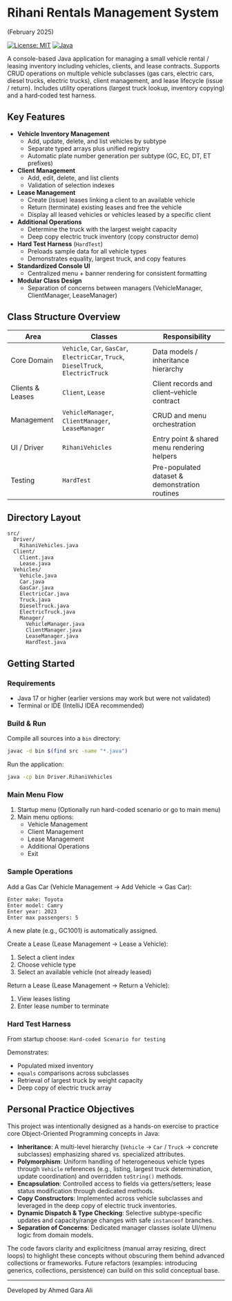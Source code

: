 # Rihani Rentals Management System

(February 2025)

[![License: MIT](https://img.shields.io/badge/License-MIT-blue.svg)](LICENSE)
[![Java](https://img.shields.io/badge/Java-17%2B-orange)](https://www.oracle.com/java/)

A console-based Java application for managing a small vehicle rental / leasing inventory including vehicles, clients, and lease contracts. Supports CRUD operations on multiple vehicle subclasses (gas cars, electric cars, diesel trucks, electric trucks), client management, and lease lifecycle (issue / return). Includes utility operations (largest truck lookup, inventory copying) and a hard‑coded test harness.

## Key Features

- **Vehicle Inventory Management**
    - Add, update, delete, and list vehicles by subtype
    - Separate typed arrays plus unified registry
    - Automatic plate number generation per subtype (GC, EC, DT, ET prefixes)
- **Client Management**
    - Add, edit, delete, and list clients
    - Validation of selection indexes
- **Lease Management**
    - Create (issue) leases linking a client to an available vehicle
    - Return (terminate) existing leases and free the vehicle
    - Display all leased vehicles or vehicles leased by a specific client
- **Additional Operations**
    - Determine the truck with the largest weight capacity
    - Deep copy electric truck inventory (copy constructor demo)
- **Hard Test Harness** (`HardTest`)
    - Preloads sample data for all vehicle types
    - Demonstrates equality, largest truck, and copy features
- **Standardized Console UI**
    - Centralized menu + banner rendering for consistent formatting
- **Modular Class Design**
    - Separation of concerns between managers (VehicleManager, ClientManager, LeaseManager)

## Class Structure Overview

| Area | Classes | Responsibility |
|------|---------|----------------|
| Core Domain | `Vehicle`, `Car`, `GasCar`, `ElectricCar`, `Truck`, `DieselTruck`, `ElectricTruck` | Data models / inheritance hierarchy |
| Clients & Leases | `Client`, `Lease` | Client records and client–vehicle contract |
| Management | `VehicleManager`, `ClientManager`, `LeaseManager` | CRUD and menu orchestration |
| UI / Driver | `RihaniVehicles` | Entry point & shared menu rendering helpers |
| Testing | `HardTest` | Pre-populated dataset & demonstration routines |

## Directory Layout

```
src/
  Driver/
    RihaniVehicles.java
  Client/
    Client.java
    Lease.java
  Vehicles/
    Vehicle.java
    Car.java
    GasCar.java
    ElectricCar.java
    Truck.java
    DieselTruck.java
    ElectricTruck.java
    Manager/
      VehicleManager.java
      ClientManager.java
      LeaseManager.java
      HardTest.java
```

## Getting Started

### Requirements

- Java 17 or higher (earlier versions may work but were not validated)
- Terminal or IDE (IntelliJ IDEA recommended)

### Build & Run

Compile all sources into a `bin` directory:
```bash
javac -d bin $(find src -name "*.java")
```
Run the application:
```bash
java -cp bin Driver.RihaniVehicles
```

### Main Menu Flow

1. Startup menu (Optionally run hard-coded scenario or go to main menu)
2. Main menu options:
    - Vehicle Management
    - Client Management
    - Lease Management
    - Additional Operations
    - Exit

### Sample Operations

Add a Gas Car (Vehicle Management → Add Vehicle → Gas Car):
```
Enter make: Toyota
Enter model: Camry
Enter year: 2023
Enter max passengers: 5
```
A new plate (e.g., GC1001) is automatically assigned.

Create a Lease (Lease Management → Lease a Vehicle):
1. Select a client index
2. Choose vehicle type
3. Select an available vehicle (not already leased)

Return a Lease (Lease Management → Return a Vehicle):
1. View leases listing
2. Enter lease number to terminate

### Hard Test Harness

From startup choose: `Hard-coded Scenario for testing`

Demonstrates:
- Populated mixed inventory
- `equals` comparisons across subclasses
- Retrieval of largest truck by weight capacity
- Deep copy of electric truck array

## Personal Practice Objectives

This project was intentionally designed as a hands-on exercise to practice core Object-Oriented Programming concepts in Java:

- **Inheritance**: A multi-level hierarchy (`Vehicle` → `Car` / `Truck` → concrete subclasses) emphasizing shared vs. specialized attributes.
- **Polymorphism**: Uniform handling of heterogeneous vehicle types through `Vehicle` references (e.g., listing, largest truck determination, update coordination) and overridden `toString()` methods.
- **Encapsulation**: Controlled access to fields via getters/setters; lease status modification through dedicated methods.
- **Copy Constructors**: Implemented across vehicle subclasses and leveraged in the deep copy of electric truck inventories.
- **Dynamic Dispatch & Type Checking**: Selective subtype-specific updates and capacity/range changes with safe `instanceof` branches.
- **Separation of Concerns**: Dedicated manager classes isolate UI/menu logic from domain models.

The code favors clarity and explicitness (manual array resizing, direct loops) to highlight these concepts without obscuring them behind advanced collections or frameworks. Future refactors (examples: introducing generics, collections, persistence) can build on this solid conceptual base.

---
Developed by Ahmed Gara Ali
